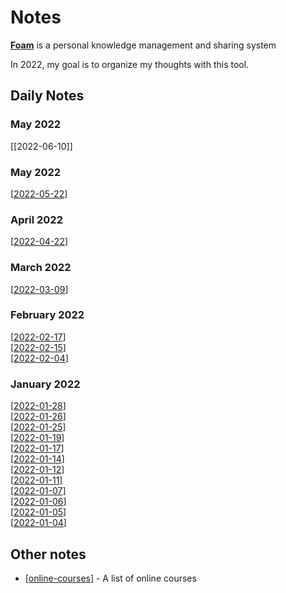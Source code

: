 # Notes

**[Foam](https://foambubble.github.io/foam/)** is a personal knowledge management and sharing system

In 2022, my goal is to organize my thoughts with this tool.

## Daily Notes

### May 2022
[[2022-06-10]]  

### May 2022
[[2022-05-22]]  

### April 2022
[[2022-04-22]]  

### March 2022
[[2022-03-09]]  

### February 2022
[[2022-02-17]]  
[[2022-02-15]]  
[[2022-02-04]]  

### January 2022
[[2022-01-28]]  
[[2022-01-26]]  
[[2022-01-25]]  
[[2022-01-19]]  
[[2022-01-17]]  
[[2022-01-14]]  
[[2022-01-12]]  
[[2022-01-11]]  
[[2022-01-07]]  
[[2022-01-06]]  
[[2022-01-05]]  
[[2022-01-04]]  

## Other notes

- [[online-courses]] - A list of online courses

[//begin]: # "Autogenerated link references for markdown compatibility"
[2022-05-22]: journal/2022-05-22 "Sunday, May 22, 2022"
[2022-04-22]: journal/2022-04-22 "Friday, April 22, 2022"
[2022-03-09]: journal/2022-03-09 "Wednesday, March 9, 2022"
[2022-02-17]: journal/2022-02-17 "Thursday, February 17, 2022"
[2022-02-15]: journal/2022-02-15 "Tuesday, February 15, 2022"
[2022-02-04]: journal/2022-02-04 "Friday, February 4, 2022"
[2022-01-28]: journal/2022-01-28 "Friday, January 28, 2022"
[2022-01-26]: journal/2022-01-26 "Wednesday, January 26, 2022"
[2022-01-25]: journal/2022-01-25 "Tuesday, January 25, 2022"
[2022-01-19]: journal/2022-01-19 "Wednesday, January 19, 2022"
[2022-01-17]: journal/2022-01-17 "Monday, January 17, 2022"
[2022-01-14]: journal/2022-01-14 "Friday, January 14, 2022"
[2022-01-12]: journal/2022-01-12 "Wednesday, January 12, 2022"
[2022-01-11]: journal/2022-01-11 "Tuesday, January 11, 2022"
[2022-01-07]: journal/2022-01-07 "Friday, January 7, 2022"
[2022-01-06]: journal/2022-01-06 "Thursday, January 6, 2022"
[2022-01-05]: journal/2022-01-05 "Wednesday, January 5, 2022"
[2022-01-04]: journal/2022-01-04 "Tuesday, January 4, 2022"
[online-courses]: notes/online-courses "Online Courses"
[//end]: # "Autogenerated link references"